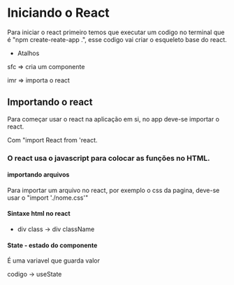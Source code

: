 # Iniciando o React

Para iniciar o react primeiro temos que executar um codigo no terminal que é "npm create-reate-app .", esse codigo vai criar o esqueleto base do react.


* Atalhos 


sfc => cria um componente

imr => importa o react

## Importando o react

Para começar usar o react na aplicação em si, no app deve-se importar o react.

Com "import React from 'react.

### O react usa o javascript para colocar as funções no HTML.

#### importando arquivos

Para importar um arquivo no react, por exemplo o css da pagina, deve-se usar o "import './nome.css'"

#### Sintaxe html no react

* div class -> div className


#### State - estado do componente

É uma variavel que guarda valor

codigo -> useState



